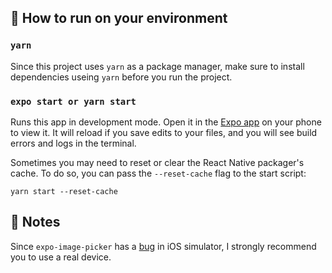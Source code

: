 ## 🚀 How to run on your environment

### `yarn`
Since this project uses `yarn` as a package manager, make sure to install dependencies useing `yarn` before you run the project.

### `expo start or yarn start`

Runs this app in development mode.
Open it in the [Expo app](https://expo.io) on your phone to view it. It will reload if you save edits to your files, and you will see build errors and logs in the terminal.

Sometimes you may need to reset or clear the React Native packager's cache. To do so, you can pass the `--reset-cache` flag to the start script:

```
yarn start --reset-cache
```


## 📝 Notes
Since `expo-image-picker` has a [bug](https://github.com/expo/expo/issues/11291) in iOS simulator, I strongly recommend you to use a real device.

